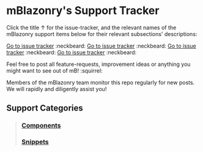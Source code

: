# mBlazonry's Support Tracker #

Click the title ↑ for the issue-tracker, and the relevant names of the mBlazonry support items below for their relevant subsections' descriptions: 

[Go to issue tracker](https://github.com/aklef/mBlazonryComponentIssues/issues)  :neckbeard:
[Go to issue tracker](/../issues)  :neckbeard:
[Go to issue tracker](../issues)  :neckbeard:
[Go to issue tracker](/../../issues)  :neckbeard:

Feel free to post all feature-requests, improvement ideas or anything you might want to see out of mB! :squirrel:

Members of the mBlazonry team monitor this repo regularly for new posts. We will rapidly and diligently assist you!

## Support Categories  ##

> ### [Components](Components/README.md) ###
> ### [Snippets](Snippets/README.md) ###








